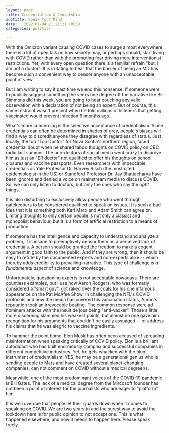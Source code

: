 ```yaml
---
layout: page
title: Credentialism & Censorship
subtitle: Speak Your Mind
date:   2022-01-04 21:21:21 +0530
categories: politics

---
```


With the Omicron variant causing COVID cases to surge almost everywhere, there is a lot of open talk on how society may, or perhaps should, start living with COVID rather than with the promoting fear driving more interventionist restrictions. Yet, with every open question there is a familiar refrain "but, I am not a doctor". It is irritating to hear that the barrier of being an MD has become such a convenient way to censor anyone with an unacceptable point of view. 


But I am writing to say it past time we end this nonsense. If someone were to publicly suggest something the veers one degree off the narrative like Bill Simmons did this week, you are going to hear couching any valid observation with a declaration of not being an expert. But of course, this same restraint wasn't present when he told millions of listeners that getting vaccinated would prevent infection 6-months ago.


What's more concerning is the selective acceptance of credentialism. Since credentials can often be determined in shades of grey, people's biases will find a way to discredit anyone they disagree with regardless of status. Just locally, the top "Top Doctor" for Nova Scotia's northern region, faced credential doubt when he shared taboo thoughts on COVID policy on CBC radio last summer.  The non-doctors of social media went crazy to disprove him as just an "ER doctor" not qualified to offer his thoughts on school closures and vaccine passports. Even researchers with impeccable credentials as Yale Professor Dr. Harvey Risch (the most cited epidemiologist in the US) or Standford Professor Dr. Jay Bhattacharya have been ignored and denied a voice on mainstream media to discuss COVID. So, we can only listen to doctors, but only the ones who say the *right* things.


It is also disturbing to exclusively allow people who went through gatekeepers to be considered qualified to speak on issues. It is such a bad idea that it is something both Karl Marx and Adam Smith can agree on. Limiting thoughts to only certain people is not only a classist and monopolist behaviour, but it is a form of artificial restriction to a means of production.


If someone has the intelligence and capacity to understand and analyze a problem, it is insane to preemptively censor them on a perceived lack of credentials. A person should be granted the freedom to make a cogent argument in good faith to the public. And if they are wrong, then it should be easy to refute by the documented experts and non-experts alike -- which thereby adds credibility to prevailing narrative. This type of challenge is *a fundamental aspect* of science and knowledge. 


Unfortunately, questioning experts is not acceptable nowadays. There are countless examples, but I use how Aaron Rodgers, who was formerly considered a "smart guy", got raked over the coals for his one infamous appearance on the Pat McAfee Show. In challenging the NFL's COVID protocols and how the media has covered his vaccination status, Aaron's reputation took an irrevocable beating. The common response were ad hominem attacks with the insult de jour being "anti-vaxxer".  Those a little more discerning slammed his weakest points, but almost no one gave him recognition for his arguments that couldn't be easily assuaged -- or address his claims that he was alegric to vaccine ingredients. 


To hammer the point home, Elon Musk has often been accused of spreading misinformation when speaking critically of COVID policy. Elon is a brilliant autodidact who has built enormously complex and successful companies in different competitive industries. Yet, he gets whacked with the blunt instrument of credentialism. YES, he may be a generational genius who is sending people to Mars and have created several planet-changing companies, can not comment on COVID without a medical degree!/s. 


Meanwhile, one of the most predominant voices of the COVID-19 pandemic is Bill Gates. The lack of a medical degree from the Mircosoft founder has not been a point of interest for the journalists who are eager to "platform" him.


It is well overdue that people let their guards down when it comes to speaking on COVID. We are two years in and the surest way to avoid the lockdown here is for public opinion to not accept one. This is what happened elsewhere, and now it needs to happen here. Please speak freely.
